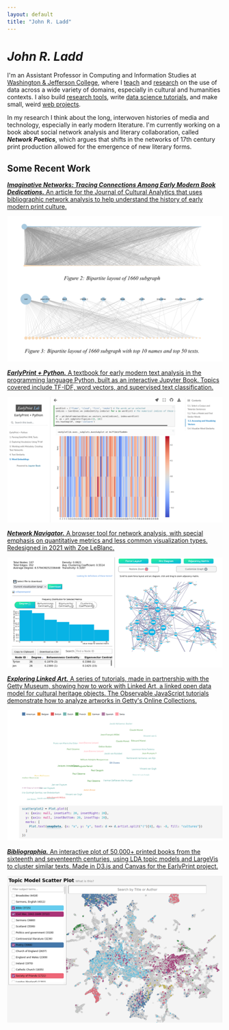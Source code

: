 ```yaml
---
layout: default 
title: "John R. Ladd"
---
```


# *John R. Ladd*

I'm an Assistant Professor in Computing and Information Studies at [Washington & Jefferson College](https://www.washjeff.edu/person/john-ladd/), where I [teach](/teaching) and [research](/projects) on the use of data across a wide variety of domains, especially in cultural and humanities contexts. I also build [research tools](https://networknavigator.jrladd.com/), write [data science tutorials](https://observablehq.com/@jrladd/linked-art-1), and make small, weird [web projects](https://jrladd.com/endlessmonument/).

In my research I think about the long, interwoven histories of media and technology, especially in early modern literature. I'm currently working on a book about social network analysis and literary collaboration, called ***Network Poetics***, which argues that shifts in the networks of 17th century print production allowed for the emergence of new literary forms.

## Some Recent Work

[***Imaginative Networks: Tracing Connections Among Early Modern Book Dedications.*** An article for the Journal of Cultural Analytics that uses bibliographic network analysis to help understand the history of early modern print culture.](https://culturalanalytics.org/article/21993-imaginative-networks-tracing-connec-tions-among-early-modern-book-dedi-cations)

![A visualization from the Imaginative Networks article showing two bipartite networks.](images/gallery/imaginative_networks.png)

[***EarlyPrint + Python.*** A textbook for early modern text analysis in the programming language Python, built as an interactive Jupyter Book. Topics covered include TF-IDF, word vectors, and supervised text classification.](https://earlyprint.org/jupyterbook)

![A screenshot from a page of the Jupyter Book, showing a heatmap of word vectors.](images/gallery/2python.png)

[***Network Navigator.*** A browser tool for network analysis, with special emphasis on quantitative metrics and less common visualization types. Redesigned in 2021 with Zoe LeBlanc.](https://networknavigator.jrladd.com)

![A screenshot of Network Navigator, showing metrics and visualizations for a Game of Thrones network dataset.](images/gallery/4navigator.png)

[***Exploring Linked Art.*** A series of tutorials, made in partnership with the Getty Museum, showing how to work with Linked Art, a linked open data model for cultural heritage objects. The Observable JavaScript tutorials demonstrate how to analyze artworks in Getty's Online Collections.](https://observablehq.com/@jrladd/linked-art-1)

![A screenshot of the third Linked Art tutorial, showing a scatterplot of works by artist and nationality.](images/linkedart.png)

[***Bibliographia.*** An interactive plot of 50,000+ printed books from the sixteenth and seventeenth centuries, using LDA topic models and LargeVis to cluster similar texts. Made in D3.js and Canvas for the EarlyPrint project.](https://earlyprint.org/bibliographia)

![A screenshot of EarlyPrint site, showing the clusters of texts in LargeVis.](images/gallery/5scatter.png)

<!--
<main class="site">

<section class="intro">
  <div class="col1">
  <img src="images/ladd.jpg" id="avatar" alt="avatar">
  <p >John R. Ladd</p>
  <p>Assistant Professor, Computing and Information Studies</p>
  <p><a href="https://www.washjeff.edu/person/john-ladd/" target="_blank">Washington & Jefferson College</a></p>
  <p><a href="https://github.com/jrladd" target="_blank">GitHub</a>. <a href="https://orcid.org/0000-0002-5440-062X" target="_blank">ORCiD</a>. <a href="https://zotero.org/johnrobertladd" target="_blank">Zotero</a>.</p>
  </div>
  <div class="col2">
  <p>
  I'm an Assistant Professor in Computing and Information Studies at <a href="https://www.washjeff.edu/programs/computing-and-information-studies-cis/" target="_blank">Washington & Jefferson College</a>, where I teach and research on the use of data across a wide variety of domains, especially in cultural and humanities contexts. Previously, I was a Postdoctoral Fellow in Digital Humanities at <a href="https://humanities.northwestern.edu/about/people/postdoctoral-fellows-here-program/index.html">Northwestern University</a>, where I worked on <a href="https://earlyprint.org" target="_blank">EarlyPrint</a>. Before that, I received my PhD in English from <a href="https://english.wustl.edu/">Washington University in St. Louis</a>.
  </p>

  <p>
  I use humanities approaches to data and network analysis to think about the long, interwoven histories of media and technology, especially in early modern literature. My current book project, <em>Network Poetics</em>, traces the history of early modern literary collaboration using social network analysis and argues that shifts in the networks of print production allowed for the emergence of new literary forms. I also work on the history of secret codes and mathematical forms in seventeenth-century literature.
  </p>

  </div>
</section>
<section class="recent">
  <h2 >Some Recent Work</h2>
  <article class="recent-article">
    <a href="https://culturalanalytics.org/article/21993-imaginative-networks-tracing-connec-tions-among-early-modern-book-dedi-cations" target="_blank">
        <div class="recent-image">
          <img src="images/gallery/imaginative_networks.png" alt="A visualization from the Imaginative Networks article showing two bipartite networks.">
        </div>
        <div class="recent-text">
          <h3 >Imaginative Networks: Tracing Connections Among Early Modern Book Dedications</h3>
          <p >An article for the Journal of Cultural Analytics that uses bibliographic network analysis to help understand the history of early modern print culture.</p>
        </div>
    </a>
  </article>
  <article class="recent-article">
    <a href="https://earlyprint.org/jupyterbook" target="_blank">
        <div class="recent-image">
          <img src="images/gallery/2python.png" alt="A screenshot from a page of the Jupyter Book, showing a heatmap of word vectors.">
        </div>
        <div class="recent-text">
          <h3 >EarlyPrint + Python</h3>
          <p >A textbook for early modern text analysis in the programming language Python, built as an interactive Jupyter Book. Topics covered include TF-IDF, word vectors, and supervised text classification.</p>
        </div>
    </a>
  </article>
  <article class="recent-article">
    <a href="https://networknavigator.jrladd.com" target="_blank">
        <div class="recent-image">
          <img src="images/gallery/4navigator.png" alt="A screenshot of Network Navigator, showing metrics and visualizations for a Game of Thrones network dataset.">
        </div>
        <div class="recent-text">
          <h3 >Network Navigator</h3>
          <p >
	  A browser tool for network analysis, with special emphasis on quantitative metrics and less common visualization types. Redesigned in 2021 with Zoe LeBlanc.
          </p>
        </div>
    </a>
  </article>
  <article class="recent-article">
    <a href="https://observablehq.com/@jrladd/linked-art-1" target="_blank">
        <div class="recent-image">
          <img src="images/linkedart.png" alt="A screenshot of the third Linked Art tutorial, showing a scatterplot of works by artist and nationality.">
        </div>
        <div class="recent-text">
          <h3 >Exploring Linked Art</h3>
          <p >
	  A series of tutorials, made in partnership with the Getty Museum, showing how to work with Linked Art, a linked open data model for cultural heritage objects. The Observable JavaScript tutorials demonstrate how to analyze artworks in Getty's Online Collections.
          </p>
        </div>
    </a>
  </article>
  <article class="recent-article">
    <a href="https://earlyprint.org/bibliographia" target="_blank">
        <div class="recent-image">
          <img src="images/gallery/5scatter.png" alt="A screenshot of EarlyPrint site, showing the clusters of texts in LargeVis.">
        </div>
        <div class="recent-text">
          <h3 >Bibliographia</h3>
          <p >An interactive plot of 50,000+ printed books from the sixteenth and seventeenth centuries, using LDA topic models and LargeVis to cluster similar texts. Made in D3.js and Canvas for the EarlyPrint project.</p>
        </div>
    </a>
  </article>
</section>

</main>
-->
